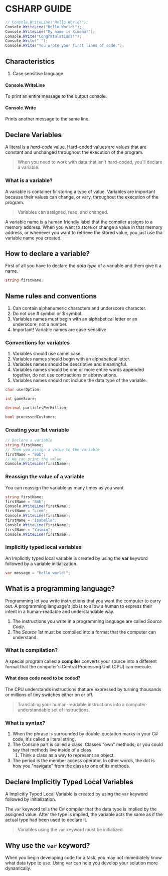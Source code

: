 # CSHARP GUIDE

```C#
// Console.WriteLine("Hello World!");
Console.WriteLine("Hello World!");
Console.WriteLine("My name is Ximena!");
Console.Write("Congratulations!");
Console.Write(" ");
Console.Write("You wrote your first lines of code.");
```

## Characteristics 
1. Case sensitive language
#### Console.WriteLine
To print an entire message to the output console.
#### Console.Write
Prints another message to the same line.

## Declare Variables

A literal is a *hard-code* value. Hard-coded values are values that are constant and unchanged throughout the execution of the program. 

> When you need to work with data that isn't hard-coded, you'll declare a variable.

### What is a variable?
A variable is container fir storing a type of value. Variables are important because their values can change, or vary, throughout the execution of the program. 

> Variables can assigned, read, and changed.

A variable name is a human friendly label that the compiler assigns to a memory address. When you want to store or change a value in that memory address, or whenever you want to retrieve the stored value, you just use tha variable name you created.

## How to declare a variable?

First of all you have to declare the *data type* of a variable and them give it a name.


```C#
string firstName;
```

## Name rules and conventions
1. Can contain alphanumeric characters and underscore character.
2. Do not use # symbol or $ symbol.
3. Variables names must begin with an alphabetical letter or an underscore, not a number.
4. Important! Variable names are case-sensitive

### Conventions for variables
1. Variables should use camel case.
2. Variables names should begin with an alphabetical letter.
3. Variables names should be descriptive and meaningful.
4. Variables names should be one or more entire words appended together, do not use contractions or abbreviations.
5. Variables names should not include the data type of the variable.


```C#
char userOption;

int gameScore;

decimal particlesPerMillion;

bool processedCustomer;
```

### Creating your 1st variable
```C#
// Declare a variable
string firstName;
// Then you assign a value to the variable
firstName = "Bob";
// We can print the value
Console.WriteLine(firstName);
```

### Reassign the value of a variable
You can reassign the variable as many times as you want.

```C#
string firstName;
firstName = "Bob";
Console.WriteLine(firstName);
firstName = "Liem";
Console.WriteLine(firstName);
firstName = "Isabella";
Console.WriteLine(firstName);
firstName = "Yasmin";
Console.WriteLine(firstName);
```

### Implicitly typed local variables
An Implicitly typed local variable is created by using the **var** keyword followed by a variable initialization.

```C#
var message = "Hello world!";
```

## What is a programming language?
Programming let you write instructions that you want the computer to carry out. A programming language's job is to allow a human to express their intent in a human-readable and understandable way.

1. The instructions you write in a programming language are called *Source Code*.
2. The *Source* 1st must be compiled into a format that the computer can understand.

### What is compilation?
A special program called a **compiler** converts your source into a different format that the computer's Central Processing Unit (CPU) can execute.

#### What does code need to be coded?
The CPU understands instructions that are expressed by turning thousands or millions of tiny switches either on or off.

> Translating your human-readable instructions into a computer-understandable set of instructions.

### What is syntax?
1. When the phrase is surrounded by double-quotation marks in your C# code, it's called a literal string.
2. The Console part is called a class. Classes "own" methods; or you could say that methods live inside of a class.
   1. Think a class as a way to represent an object. 
3. The period is the member access operator. In other words, the dot is how you "navigate" from the class to one of its methods.

## Declare Implicitly Typed Local Variables
A Implicitly Typed Local Variable is created by using the ```var``` keyword followed by initialization.

The ```var``` keyword tells the C# compiler that the data type is implied by the assigned value. After the type is implied, the variable acts the same as if the actual type had been used to declare it.

> Variables using the ```var``` keyword must be initialized

## Why use the ```var``` keyword?
When you begin developing code for a task, you may not immediately know what data type to use. Using var can help you develop your solution more dynamically.